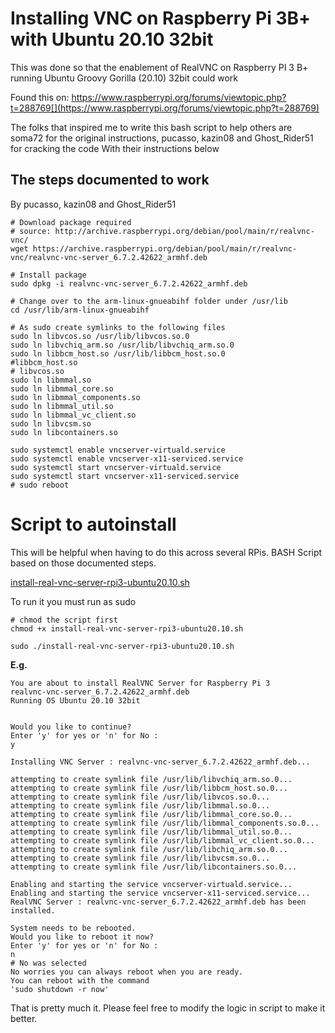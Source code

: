 # Installing VNC on Raspberry Pi 3B+ with Ubuntu 20.10 32bit
This was done so that the enablement of RealVNC on Raspberry PI 3 B+ running
Ubuntu Groovy Gorilla (20.10) 32bit could work

Found this on: https://www.raspberrypi.org/forums/viewtopic.php?t=288769[](https://www.raspberrypi.org/forums/viewtopic.php?t=288769)

The folks that inspired me to write this bash script to help others are 
soma72 for the original instructions, pucasso, kazin08 and Ghost_Rider51 for cracking the code
With their instructions below 

## The steps documented to work
By pucasso, kazin08 and Ghost_Rider51

	# Download package required
	# source: http://archive.raspberrypi.org/debian/pool/main/r/realvnc-vnc/
	wget https://archive.raspberrypi.org/debian/pool/main/r/realvnc-vnc/realvnc-vnc-server_6.7.2.42622_armhf.deb
	
	# Install package
	sudo dpkg -i realvnc-vnc-server_6.7.2.42622_armhf.deb

	# Change over to the arm-linux-gnueabihf folder under /usr/lib
	cd /usr/lib/arm-linux-gnueabihf

	# As sudo create symlinks to the following files
	sudo ln libvcos.so /usr/lib/libvcos.so.0
	sudo ln libvchiq_arm.so /usr/lib/libvchiq_arm.so.0
	sudo ln libbcm_host.so /usr/lib/libbcm_host.so.0
	#libbcm_host.so
	# libvcos.so
	sudo ln libmmal.so
	sudo ln libmmal_core.so
	sudo ln libmmal_components.so
	sudo ln libmmal_util.so
	sudo ln libmmal_vc_client.so
	sudo ln libvcsm.so
	sudo ln libcontainers.so

	sudo systemctl enable vncserver-virtuald.service
	sudo systemctl enable vncserver-x11-serviced.service
	sudo systemctl start vncserver-virtuald.service
	sudo systemctl start vncserver-x11-serviced.service
	# sudo reboot
	
# Script to autoinstall
This will be helpful when having to do this across several RPis.
BASH Script based on those documented steps.

[install-real-vnc-server-rpi3-ubuntu20.10.sh](install-real-vnc-server-rpi3-ubuntu20.10.sh)

To run it you must run as sudo 

    # chmod the script first
    chmod +x install-real-vnc-server-rpi3-ubuntu20.10.sh
    
    sudo ./install-real-vnc-server-rpi3-ubuntu20.10.sh
    
**E.g.**

    You are about to install RealVNC Server for Raspberry Pi 3
    realvnc-vnc-server_6.7.2.42622_armhf.deb
    Running OS Ubuntu 20.10 32bit
    
    
    Would you like to continue?
    Enter 'y' for yes or 'n' for No :
    y
    
    Installing VNC Server : realvnc-vnc-server_6.7.2.42622_armhf.deb...
    
    attempting to create symlink file /usr/lib/libvchiq_arm.so.0...
    attempting to create symlink file /usr/lib/libbcm_host.so.0...
    attempting to create symlink file /usr/lib/libvcos.so.0...
    attempting to create symlink file /usr/lib/libmmal.so.0...
    attempting to create symlink file /usr/lib/libmmal_core.so.0...
    attempting to create symlink file /usr/lib/libmmal_components.so.0...
    attempting to create symlink file /usr/lib/libmmal_util.so.0...
    attempting to create symlink file /usr/lib/libmmal_vc_client.so.0...
    attempting to create symlink file /usr/lib/libchiq_arm.so.0...
    attempting to create symlink file /usr/lib/libvcsm.so.0...
    attempting to create symlink file /usr/lib/libcontainers.so.0...

    Enabling and starting the service vncserver-virtuald.service...
    Enabling and starting the service vncserver-x11-serviced.service...
    RealVNC Server : realvnc-vnc-server_6.7.2.42622_armhf.deb has been installed.

    System needs to be rebooted.
    Would you like to reboot it now?
    Enter 'y' for yes or 'n' for No :
    n
    # No was selected
    No worries you can always reboot when you are ready.
    You can reboot with the command
    'sudo shutdown -r now'
    
That is pretty much it. Please feel free to modify the logic in script to
make it better.
    
    

    

    


